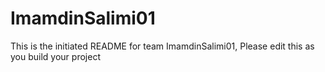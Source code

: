 # ImamdinSalimi01
This is the initiated README for team ImamdinSalimi01, Please edit this as you build your project
